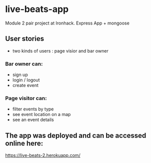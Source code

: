 # live-beats-app
Module 2 pair project at Ironhack. Express App + mongoose

## User stories
- two kinds of users : page visior and bar owner

### Bar owner can:
* sign up 
* login / logout
* create event

### Page visitor can:
* filter events by type
* see event location on a map
* see an event details

## The app was deployed and can be accessed online here:
https://live-beats-2.herokuapp.com/

